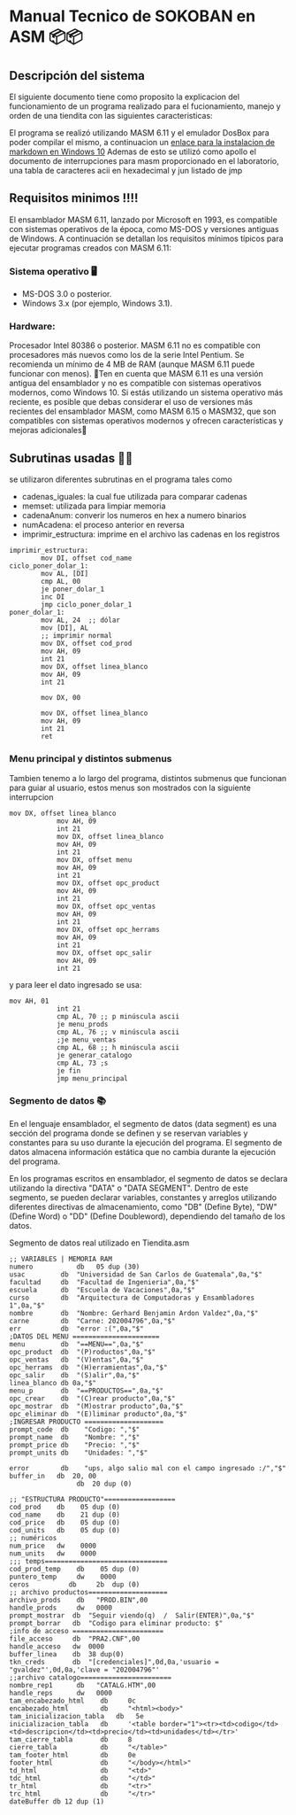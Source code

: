 # Manual Tecnico de SOKOBAN en ASM 📦📦
## Descripción del sistema
El siguiente documento tiene como proposito la explicacion del funcionamiento de un programa realizado para el fucionamiento, 
manejo y orden de una tiendita con las siguientes caracteristicas:

El programa se realizó utilizando MASM 6.11 y el emulador DosBox para poder compilar el mismo, a continuacion un [enlace para la instalacion
de markdown en Windows 10](https://www.youtube.com/watch?v=nrmz66Qe8R0) 
Ademas de esto se utilizó como apollo el documento de interrupciones para masm proporcionado en el laboratorio, una tabla de caracteres acii en hexadecimal y jun listado de jmp 

## Requisitos minimos ‼‼ 
El ensamblador MASM 6.11, lanzado por Microsoft en 1993, es compatible con sistemas operativos de la época, como MS-DOS y versiones antiguas de Windows. A continuación se detallan los requisitos mínimos típicos para ejecutar programas creados con MASM 6.11:

### Sistema operativo 🖥

- MS-DOS 3.0 o posterior.
- Windows 3.x (por ejemplo, Windows 3.1).
### Hardware:

Procesador Intel 80386 o posterior. MASM 6.11 no es compatible con procesadores más nuevos como los de la serie Intel Pentium.
Se recomienda un mínimo de 4 MB de RAM (aunque MASM 6.11 puede funcionar con menos).
🛑Ten en cuenta que MASM 6.11 es una versión antigua del ensamblador y no es compatible con sistemas operativos modernos, como Windows 10. Si estás utilizando un sistema operativo más reciente, es posible que debas considerar el uso de versiones más recientes del ensamblador MASM, como MASM 6.15 o MASM32, que son compatibles con sistemas operativos modernos y ofrecen características y mejoras adicionales🛑

## Subrutinas usadas 🔎🔎
se utilizaron diferentes subrutinas en el programa tales como 
- cadenas_iguales: la cual fue utilizada para comparar cadenas 
- memset: utilizada para limpiar memoria
- cadenaAnum: converir los numeros en hex a numero binarios
- numAcadena: el proceso anterior en reversa 
- imprimir_estructura: imprime en el archivo las cadenas en los registros 

```
imprimir_estructura:
		mov DI, offset cod_name
ciclo_poner_dolar_1:
		mov AL, [DI]
		cmp AL, 00
		je poner_dolar_1
		inc DI
		jmp ciclo_poner_dolar_1
poner_dolar_1:
		mov AL, 24  ;; dólar
		mov [DI], AL
		;; imprimir normal
		mov DX, offset cod_prod
		mov AH, 09
		int 21
		mov DX, offset linea_blanco
		mov AH, 09
		int 21

        mov DX, 00
		
		mov DX, offset linea_blanco
		mov AH, 09
		int 21
		ret
```

### Menu principal y distintos submenus 
Tambien tenemo a lo largo del programa, distintos submenus que funcionan para guiar al usuario, estos menus son mostrados con la siguiente interrupcion 
```
mov DX, offset linea_blanco
            mov AH, 09
            int 21 
            mov DX, offset linea_blanco
            mov AH, 09
            int 21 
            mov DX, offset menu
            mov AH, 09
            int 21
            mov DX, offset opc_product
            mov AH, 09
            int 21 
            mov DX, offset opc_ventas
            mov AH, 09
            int 21 
            mov DX, offset opc_herrams
            mov AH, 09
            int 21 
            mov DX, offset opc_salir
            mov AH, 09
            int 21 
```
y para leer el dato ingresado se usa:
```
mov AH, 01
            int 21 
            cmp AL, 70 ;; p minúscula ascii
		    je menu_prods
		    cmp AL, 76 ;; v minúscula ascii
		    ;je menu_ventas 
		    cmp AL, 68 ;; h minúscula ascii
	    	je generar_catalogo
            cmp AL, 73 ;s
            je fin
            jmp menu_principal
```

### Segmento de datos 📚
En el lenguaje ensamblador, el segmento de datos (data segment) es una sección del programa donde se definen y se reservan variables y constantes para su uso durante la ejecución del programa. El segmento de datos almacena información estática que no cambia durante la ejecución del programa.

En los programas escritos en ensamblador, el segmento de datos se declara utilizando la directiva "DATA" o "DATA SEGMENT". Dentro de este segmento, se pueden declarar variables, constantes y arreglos utilizando diferentes directivas de almacenamiento, como "DB" (Define Byte), "DW" (Define Word) o "DD" (Define Doubleword), dependiendo del tamaño de los datos.

Segmento de datos real utilizado en Tiendita.asm 
```
;; VARIABLES | MEMORIA RAM
numero           db   05 dup (30)
usac         db  "Universidad de San Carlos de Guatemala",0a,"$"
facultad     db  "Facultad de Ingenieria",0a,"$"
escuela      db  "Escuela de Vacaciones",0a,"$"
curso        db  "Arquitectura de Computadoras y Ensambladores 1",0a,"$"
nombre       db  "Nombre: Gerhard Benjamin Ardon Valdez",0a,"$"
carne        db  "Carne: 202004796",0a,"$"
err          db  "error :(",0a,"$"
;DATOS DEL MENU ======================
menu         db  "==MENU==",0a,"$"
opc_product  db  "(P)roductos",0a,"$"
opc_ventas   db  "(V)entas",0a,"$"
opc_herrams  db  "(H)erramientas",0a,"$"
opc_salir    db  "(S)alir",0a,"$"
linea_blanco db 0a,"$"
menu_p       db  "==PRODUCTOS==",0a,"$"
opc_crear    db  "(C)rear producto",0a,"$"
opc_mostrar  db  "(M)ostrar producto",0a,"$"
opc_eliminar db  "(E)liminar producto",0a,"$"
;INGRESAR PRODUCTO ====================
prompt_code  db    "Codigo: ","$"
prompt_name  db    "Nombre: ","$"
prompt_price db    "Precio: ","$"
prompt_units db    "Unidades: ","$"

error 		 db    "ups, algo salio mal con el campo ingresado :/","$"
buffer_in   db  20, 00
                 db  20 dup (0)

;; "ESTRUCTURA PRODUCTO"==================
cod_prod    db    05 dup (0)
cod_name    db    21 dup (0)
cod_price   db    05 dup (0)
cod_units   db    05 dup (0)
;; numéricos
num_price   dw    0000
num_units   dw    0000
;;; temps===============================
cod_prod_temp    db    05 dup (0)
puntero_temp     dw    0000
ceros          db     2b  dup (0)
;; archivo productos====================
archivo_prods    db   "PROD.BIN",00
handle_prods     dw   0000
prompt_mostrar  db	"Seguir viendo(q)  /  Salir(ENTER)",0a,"$"
prompt_borrar	db	"Codigo para eliminar producto: $"		
;info de acceso =======================
file_acceso     db  "PRA2.CNF",00
handle_acceso   dw  0000
buffer_linea    db  38 dup(0) 
tkn_creds       db  "[credenciales]",0d,0a,'usuario = "gvaldez"',0d,0a,'clave = "202004796"'
;;archivo catalogo=======================
nombre_rep1      db   "CATALG.HTM",00
handle_reps      dw   0000
tam_encabezado_html    db     0c
encabezado_html        db     "<html><body>"
tam_inicializacion_tabla   db   5e
inicializacion_tabla   db     '<table border="1"><tr><td>codigo</td><td>descripcion</td><td>precio</td><td>unidades</td></tr>'
tam_cierre_tabla       db     8
cierre_tabla           db     "</table>"
tam_footer_html        db     0e
footer_html            db     "</body></html>"
td_html                db     "<td>"
tdc_html               db     "</td>"
tr_html                db     "<tr>"
trc_html               db     "</tr>"
dateBuffer db 12 dup (1)

```

